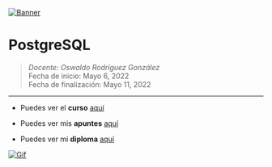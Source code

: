 [![Banner](https://www.postgresql.org/media/img/about/press/slonik_with_black_text_and_tagline.gif "Banner")](https://www.postgresql.org/media/img/about/press/slonik_with_black_text_and_tagline.gif "Banner")

# PostgreSQL

> *Docente:  Oswaldo Rodríguez González*
> <br>
> Fecha de inicio: Mayo 6, 2022
> <br>
> Fecha de finalización: Mayo 11, 2022

------------
- Puedes ver el **curso** [aquí](https://platzi.com/cursos/postgresql/ "aquí")

- Puedes ver mis **apuntes**  [aquí](https://steep-bridge-4be.notion.site/PostgreSQL-827ff121c50a4bd3b8b16812b59d0a02 "aquí") 

- Puedes ver mi **diploma** [aquí](https://platzi.com/p/Valenciajcamilo/curso/1480-postgresql/diploma/detalle/ "aquí")

[![Gif](https://res.cloudinary.com/practicaldev/image/fetch/s--8NgxFdAP--/c_limit%2Cf_auto%2Cfl_progressive%2Cq_66%2Cw_880/https://s5.gifyu.com/images/postgresql-02.gif "Gif")](https://res.cloudinary.com/practicaldev/image/fetch/s--8NgxFdAP--/c_limit%2Cf_auto%2Cfl_progressive%2Cq_66%2Cw_880/https://s5.gifyu.com/images/postgresql-02.gif "Gif")